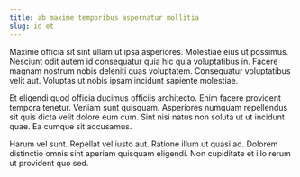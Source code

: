 ```yaml
---
title: ab maxime temporibus aspernatur mollitia
slug: id et
---
```


Maxime officia sit sint ullam ut ipsa asperiores. Molestiae eius ut possimus. Nesciunt odit autem id consequatur quia hic quia voluptatibus in. Facere magnam nostrum nobis deleniti quas voluptatem. Consequatur voluptatibus velit aut. Voluptas ut nobis ipsam incidunt sapiente molestiae.

Et eligendi quod officia ducimus officiis architecto. Enim facere provident tempora tenetur. Veniam sunt quisquam. Asperiores numquam repellendus sit quis dicta velit dolore eum cum. Sint nisi natus non soluta ut ut incidunt quae. Ea cumque sit accusamus.

Harum vel sunt. Repellat vel iusto aut. Ratione illum ut quasi ad. Dolorem distinctio omnis sint aperiam quisquam eligendi. Non cupiditate et illo rerum ut provident quo sed.
